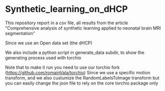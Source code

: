 # Synthetic_learning_on_dHCP
This repository report in a csv file, all results from the article
"Comprehensive analysis of synthetic learning applied to neonatal brain MRI segmentation"

Since we use an Open data set (the dHCP)

We also include a python script in generate_data subdir,  to show the generating process used with torchio

Note that to make it run you need to use our torchio fork (https://github.com/romainVala/torchio)
Since we use a specific motion transform, and we also custumize the RandomLabelsToImage transform
but you can easily change the json file to rely on the core torchio package only


